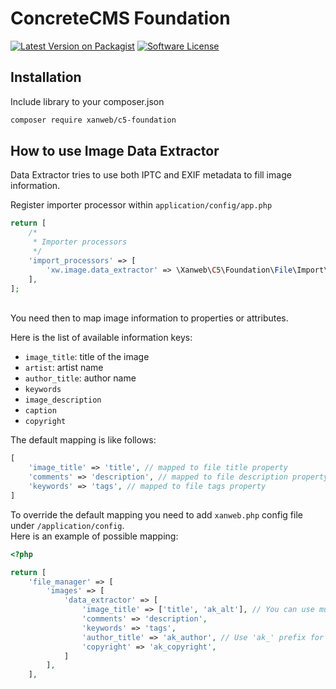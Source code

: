 # ConcreteCMS Foundation
[![Latest Version on Packagist](https://img.shields.io/packagist/v/xanweb/c5-foundation.svg?style=flat-square)](https://packagist.org/packages/xanweb/c5-foundation)
[![Software License](https://img.shields.io/badge/license-MIT-brightgreen.svg?style=flat-square)](LICENSE)

## Installation

Include library to your composer.json
```bash
composer require xanweb/c5-foundation
```

## How to use Image Data Extractor
Data Extractor tries to use both IPTC and EXIF metadata to fill image information.

Register importer processor within `application/config/app.php`
```php
return [
    /*
     * Importer processors
     */
    'import_processors' => [
        'xw.image.data_extractor' => \Xanweb\C5\Foundation\File\Import\Processor\DataExtractor::class,
    ],
];
```
<br>
You need then to map image information to properties or attributes.<br>

Here is the list of available information keys:
* `image_title`: title of the image 
* `artist`: artist name
* `author_title`: author name
* `keywords`
* `image_description`
* `caption`
* `copyright`

The default mapping is like follows:
```php 
[
    'image_title' => 'title', // mapped to file title property
    'comments' => 'description', // mapped to file description property
    'keywords' => 'tags', // mapped to file tags property
]
```

To override the default mapping you need to add `xanweb.php` config file under `/application/config`.<br>
Here is an example of possible mapping:
```php
<?php

return [
    'file_manager' => [
        'images' => [
            'data_extractor' => [
                'image_title' => ['title', 'ak_alt'], // You can use multiple properties/attributes per field.
                'comments' => 'description',
                'keywords' => 'tags',
                'author_title' => 'ak_author', // Use 'ak_' prefix for attributes.
                'copyright' => 'ak_copyright',
            ]
        ],
    ],
```
